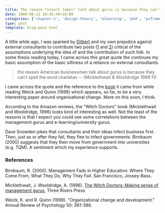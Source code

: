 ```yaml
---
title: The reason *insert label* talk about gurus is because they can’t spell the word charlatan
date: 2009-06-21 10:42:49+10:00
categories: ['chapter-2', 'design-theory', 'elearning', 'phd', 'psframework', 'thesis']
type: post
template: blog-post.html
---
```

A little while ago, I was sparked by [Dilbert](http://www.dilbert.com/) and my own prejudice against external consultants to contribute two posts ([1](/blog2/2009/05/23/the-problem-with-consultantsmbas-dilberts-view/) and [2](/blog2/2009/05/24/continuing-to-bash-the-consultant-model/)) critical of the assumptions underlying the idea of and the contribution of such folk. In some thesis reading today, I came across this great quote the continues my basic assumption of the basic silliness of a reliance on external consultants.

> the reason American businessmen talk about gurus is because they can’t spell the word charlatan -- (Micklethwait & Wooldridge 1996:11)

I came across the quote and the reference to the [book](http://www.amazon.com/Witch-Doctors-Making-Sense-Management/dp/0812929888/ref=sr_1_1?ie=UTF8&s=books&qid=1245544316&sr=8-1) it came from while reading Weick and Quinn (1999) which appears, so far, to be a very interesting paper around organisational change. More on this soon, I think.

According to the Amazon reviews, the "Witch Doctors" book (Micklethwait and Wooldridge, 1996) looks kind of interesting as well. Not the least of the reasons is that I expect you could see some correlations between the management gurus and e-learning/university gurus.

Dave Snowden jokes that consultants and their ideas infect business first. Then, just as or after they fail, they flee to infect governments. Birnbaum (2000) suggests that they then move from government into universities (e.g. TQM). A sentiment which my experience supports.

### References

Birnbaum, R. (2000). Management Fads in Higher Education: Where They Come From, What They Do, Why They Fail. San Francisco, Jossey-Bass.

Micklethwait, J. Wooldridge, A. (1996). [The Witch Doctors: Making sense of management gurus](http://www.amazon.com/Witch-Doctors-Making-Sense-Management/dp/0812929888/ref=sr_1_1?ie=UTF8&s=books&qid=1245544316&sr=8-1), Three Rivers Press

Weick, K. and R. Quinn (1999). "Organizational change and development." Annual Review of Psychology 50: 361-386.